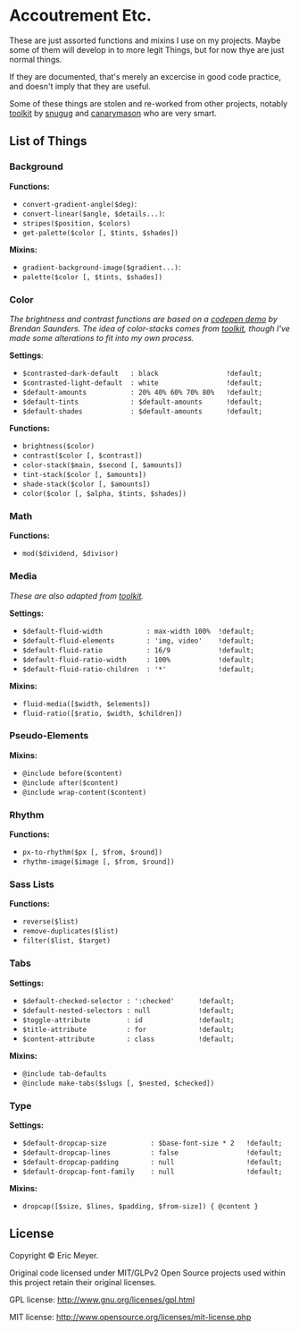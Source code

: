 # Accoutrement Etc.

These are just assorted functions and mixins I use on my projects.
Maybe some of them will develop in to more legit Things,
but for now thye are just normal things.

If they are documented,
that's merely an excercise in good code practice,
and doesn't imply that they are useful.

Some of these things are stolen and re-worked from other projects,
notably [toolkit][] by [snugug][] and [canarymason][]
who are very smart.

[toolkit]: https://github.com/Snugug/toolkit
[snugug]: https://github.com/Snugug/
[canarymason]: https://github.com/canarymason/

List of Things
--------------

### Background

**Functions:**
- `convert-gradient-angle($deg)`:
- `convert-linear($angle, $details...)`:
- `stripes($position, $colors)`
- `get-palette($color [, $tints, $shades])`

**Mixins:**
- `gradient-background-image($gradient...)`:
- `palette($color [, $tints, $shades])`

### Color

*The brightness and contrast functions are based on
a [codepen demo][text-contrast] by Brendan Saunders.
The idea of color-stacks comes from [toolkit][],
though I've made some alterations to fit into my own process.*

**Settings**:
- `$contrasted-dark-default   : black                 !default;`
- `$contrasted-light-default  : white                 !default;`
- `$default-amounts           : 20% 40% 60% 70% 80%   !default;`
- `$default-tints             : $default-amounts      !default;`
- `$default-shades            : $default-amounts      !default;`

**Functions:**
- `brightness($color)`
- `contrast($color [, $contrast])`
- `color-stack($main, $second [, $amounts])`
- `tint-stack($color [, $amounts])`
- `shade-stack($color [, $amounts])`
- `color($color [, $alpha, $tints, $shades])`

[text-contrast]: http://codepen.io/bluesaunders/details/FCLaz

### Math

**Functions:**
- `mod($dividend, $divisor)`

### Media

*These are also adapted from [toolkit][].*

**Settings:**
- `$default-fluid-width           : max-width 100%  !default;`
- `$default-fluid-elements        : 'img, video'    !default;`
- `$default-fluid-ratio           : 16/9            !default;`
- `$default-fluid-ratio-width     : 100%            !default;`
- `$default-fluid-ratio-children  : '*'             !default;`

**Mixins:**
- `fluid-media([$width, $elements])`
- `fluid-ratio([$ratio, $width, $children])`

### Pseudo-Elements

**Mixins:**
- `@include before($content)`
- `@include after($content)`
- `@include wrap-content($content)`

### Rhythm

**Functions:**
- `px-to-rhythm($px [, $from, $round])`
- `rhythm-image($image [, $from, $round])`

### Sass Lists

**Functions:**
- `reverse($list)`
- `remove-duplicates($list)`
- `filter($list, $target)`

### Tabs

**Settings:**
- `$default-checked-selector : ':checked'      !default;`
- `$default-nested-selectors : null            !default;`
- `$toggle-attribute         : id              !default;`
- `$title-attribute          : for             !default;`
- `$content-attribute        : class           !default;`

**Mixins:**
- `@include tab-defaults`
- `@include make-tabs($slugs [, $nested, $checked])`

### Type

**Settings:**
- `$default-dropcap-size           : $base-font-size * 2   !default;`
- `$default-dropcap-lines          : false                 !default;`
- `$default-dropcap-padding        : null                  !default;`
- `$default-dropcap-font-family    : null                  !default;`

**Mixins:**
- `dropcap([$size, $lines, $padding, $from-size]) { @content }`

License
-------

Copyright © Eric Meyer.

Original code licensed under MIT/GLPv2
Open Source projects used within this project retain their original licenses.

GPL license: http://www.gnu.org/licenses/gpl.html

MIT license: http://www.opensource.org/licenses/mit-license.php